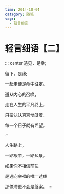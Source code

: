 ```yaml
---
time: 2014-10-04
category: 随笔
tags:
  - 轻言细语
---
```


# 轻言细语【二】

::: center
遇见，是幸;

留下，是缘;

一起走便是命中注定。

遵从内心的召唤，

走在人生的平凡路上，

只要认认真真地活着，

每一个日子就有希望。

♢

人生路上，

一路艰辛，一路风景。

如果你不相信前进

是通向幸福的唯一途经

那停滞更不会是答案。
:::
